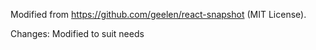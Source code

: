 Modified from https://github.com/geelen/react-snapshot (MIT License). 

Changes: Modified to suit needs